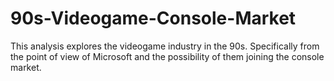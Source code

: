 # 90s-Videogame-Console-Market
This analysis explores the videogame industry in the 90s. Specifically from the point of view of Microsoft and the possibility of them joining the console market.
